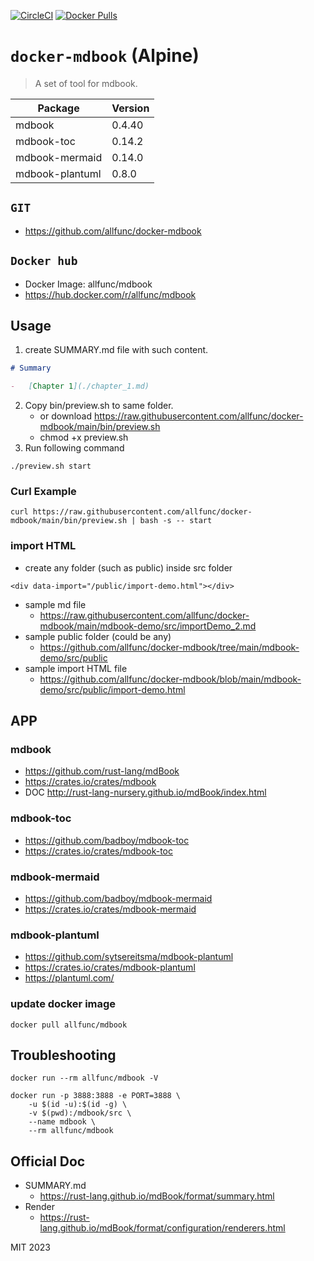 [![CircleCI](https://circleci.com/gh/allfunc/docker-mdbook/tree/main.svg?style=svg)](https://circleci.com/gh/allfunc/docker-mdbook/tree/main)
[![Docker Pulls](https://img.shields.io/docker/pulls/allfunc/mdbook.svg)](https://hub.docker.com/r/allfunc/mdbook)

# `docker-mdbook` (Alpine)

> A set of tool for mdbook.

| Package         | Version |
| --------------- | ------- |
| mdbook          | 0.4.40  |
| mdbook-toc      | 0.14.2  |
| mdbook-mermaid  | 0.14.0  |
| mdbook-plantuml | 0.8.0   |

## `GIT`

-   https://github.com/allfunc/docker-mdbook

## `Docker hub`

-   Docker Image: allfunc/mdbook
-   https://hub.docker.com/r/allfunc/mdbook

## Usage

1. create SUMMARY.md file with such content.

```markdown
# Summary

-   [Chapter 1](./chapter_1.md)
```

2. Copy bin/preview.sh to same folder.
    - or download https://raw.githubusercontent.com/allfunc/docker-mdbook/main/bin/preview.sh
    - chmod +x preview.sh
3. Run following command

```
./preview.sh start
```

### Curl Example

```
curl https://raw.githubusercontent.com/allfunc/docker-mdbook/main/bin/preview.sh | bash -s -- start
```

### import HTML

-   create any folder (such as public) inside src folder

```
<div data-import="/public/import-demo.html"></div>
```

-   sample md file
    -   https://raw.githubusercontent.com/allfunc/docker-mdbook/main/mdbook-demo/src/importDemo_2.md
-   sample public folder (could be any)
    -   https://github.com/allfunc/docker-mdbook/tree/main/mdbook-demo/src/public
-   sample import HTML file
    -   https://github.com/allfunc/docker-mdbook/blob/main/mdbook-demo/src/public/import-demo.html

## APP

### mdbook

-   https://github.com/rust-lang/mdBook
-   https://crates.io/crates/mdbook
-   DOC http://rust-lang-nursery.github.io/mdBook/index.html

### mdbook-toc

-   https://github.com/badboy/mdbook-toc
-   https://crates.io/crates/mdbook-toc

### mdbook-mermaid

-   https://github.com/badboy/mdbook-mermaid
-   https://crates.io/crates/mdbook-mermaid

### mdbook-plantuml

-   https://github.com/sytsereitsma/mdbook-plantuml
-   https://crates.io/crates/mdbook-plantuml
-   https://plantuml.com/

### update docker image

```
docker pull allfunc/mdbook
```

## Troubleshooting

```
docker run --rm allfunc/mdbook -V
```

```
docker run -p 3888:3888 -e PORT=3888 \
    -u $(id -u):$(id -g) \
    -v $(pwd):/mdbook/src \
    --name mdbook \
    --rm allfunc/mdbook
```

## Official Doc

-   SUMMARY.md
    -   https://rust-lang.github.io/mdBook/format/summary.html
-   Render
    -   https://rust-lang.github.io/mdBook/format/configuration/renderers.html

MIT 2023
